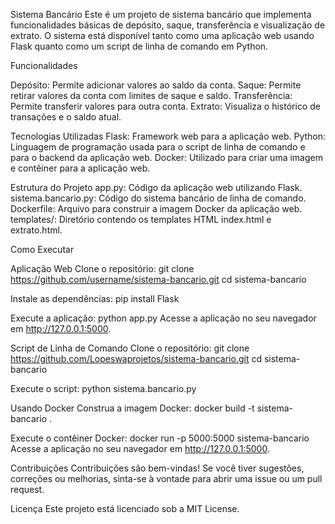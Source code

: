 Sistema Bancário
Este é um projeto de sistema bancário que implementa funcionalidades básicas de depósito, saque, transferência e visualização de extrato. O sistema está disponível tanto como uma aplicação web usando Flask quanto como um script de linha de comando em Python.

Funcionalidades

Depósito: Permite adicionar valores ao saldo da conta.
Saque: Permite retirar valores da conta com limites de saque e saldo.
Transferência: Permite transferir valores para outra conta.
Extrato: Visualiza o histórico de transações e o saldo atual.


Tecnologias Utilizadas
Flask: Framework web para a aplicação web.
Python: Linguagem de programação usada para o script de linha de comando e para o backend da aplicação web.
Docker: Utilizado para criar uma imagem e contêiner para a aplicação web.


Estrutura do Projeto
app.py: Código da aplicação web utilizando Flask.
sistema.bancario.py: Código do sistema bancário de linha de comando.
Dockerfile: Arquivo para construir a imagem Docker da aplicação web.
templates/: Diretório contendo os templates HTML index.html e extrato.html.

Como Executar

Aplicação Web
Clone o repositório:
git clone https://github.com/username/sistema-bancario.git
cd sistema-bancario

Instale as dependências:
pip install Flask

Execute a aplicação:
python app.py
Acesse a aplicação no seu navegador em http://127.0.0.1:5000.

Script de Linha de Comando
Clone o repositório:
git clone https://github.com/Lopeswaprojetos/sistema-bancario.git
cd sistema-bancario

Execute o script:
python sistema.bancario.py

Usando Docker
Construa a imagem Docker:
docker build -t sistema-bancario .

Execute o contêiner Docker:
docker run -p 5000:5000 sistema-bancario
Acesse a aplicação no seu navegador em http://127.0.0.1:5000.

Contribuições
Contribuições são bem-vindas! Se você tiver sugestões, correções ou melhorias, sinta-se à vontade para abrir uma issue ou um pull request.

Licença
Este projeto está licenciado sob a MIT License.



